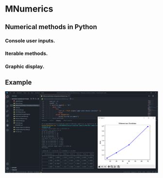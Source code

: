 # MNumerics

## Numerical methods in Python

### Console user inputs.

### Iterable methods.

### Graphic display.

## Example

![Graphic definition](https://github.com/Manuelhrv99/MNumerics/blob/main/Example.png?raw=true)
